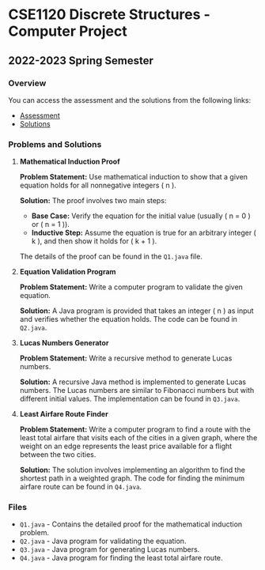 # CSE1120 Discrete Structures - Computer Project

## 2022-2023 Spring Semester

### Overview

You can access the assessment and the solutions from the following links:
- [Assessment](CSE1120_ComputerProject.docx)
- [Solutions](Report.pdf)
### Problems and Solutions

1. **Mathematical Induction Proof**

   **Problem Statement:**
   Use mathematical induction to show that a given equation holds for all nonnegative integers \( n \). 

   **Solution:**
   The proof involves two main steps:
   - **Base Case:** Verify the equation for the initial value (usually \( n = 0 \) or \( n = 1 \)).
   - **Inductive Step:** Assume the equation is true for an arbitrary integer \( k \), and then show it holds for \( k + 1 \).

   The details of the proof can be found in the `Q1.java` file.

2. **Equation Validation Program**

   **Problem Statement:**
   Write a computer program to validate the given equation.

   **Solution:**
   A Java program is provided that takes an integer \( n \) as input and verifies whether the equation holds. The code can be found in `Q2.java`.

3. **Lucas Numbers Generator**

   **Problem Statement:**
   Write a recursive method to generate Lucas numbers.

   **Solution:**
   A recursive Java method is implemented to generate Lucas numbers. The Lucas numbers are similar to Fibonacci numbers but with different initial values. The implementation can be found in `Q3.java`.

4. **Least Airfare Route Finder**

   **Problem Statement:**
   Write a computer program to find a route with the least total airfare that visits each of the cities in a given graph, where the weight on an edge represents the least price available for a flight between the two cities.

   **Solution:**
   The solution involves implementing an algorithm to find the shortest path in a weighted graph. The code for finding the minimum airfare route can be found in `Q4.java`.

### Files

- `Q1.java` - Contains the detailed proof for the mathematical induction problem.
- `Q2.java` - Java program for validating the equation.
- `Q3.java` - Java program for generating Lucas numbers.
- `Q4.java` - Java program for finding the least total airfare route.
